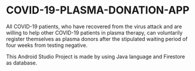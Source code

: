# COVID-19-PLASMA-DONATION-APP

All COVID-19 patients, who have recovered from the virus attack and are willing to help other COVID-19 patients in plasma therapy, can voluntarily register themselves as plasma donors after the stipulated waiting period of four weeks from testing negative.

This Android Studio Project is made by using Java language and Firestore as database.
